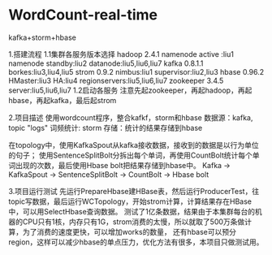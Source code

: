 # WordCount-real-time
kafka+storm+hbase



1.搭建流程
1.1集群各服务版本选择
hadoop 2.4.1 		namenode active :liu1 namenode standby:liu2   datanode:liu5,liu6,liu7
kafka 0.8.1.1		borkes:liu3,liu4,liu5
strom 0.9.2		nimbus:liu1 supervisor:liu2,liu3
hbase 0.96.2		HMaster:liu3 HA:liu4 regionservers:liu5,liu6,liu7
zookeeper 3.4.5	server:liu5,liu6,liu7
1.2启动各服务
注意先起zookeeper，再起hadoop，再起hbase，再起kafka，最后起strom



2.项目描述
使用wordcount程序，整合kafkf，storm和hbase
数据源：kafka, topic "logs"
词频统计: storm
存储：统计的结果存储到hbase

在topology中，使用KafkaSpout从kafka接收数据，接收到的数据是以行为单位的句子；
使用SentenceSplitBolt分拆出每个单词，再使用CountBolt统计每个单词出现的次数，最后使用Hbase bolt把结果存储到hbase中。
Kafka -> KafkaSpout -> SentenceSplitBolt -> CountBolt -> Hbase bolt




3.项目运行测试
先运行PrepareHbase建HBase表，然后运行ProducerTest，往topic写数据，最后运行WCTopology，开始strom计算，计算结果存在HBase中，可以用SelectHbase查询数据。
测试了1亿条数据，结果由于本集群每台的机器的CPU只有1核，内存只有1G，strom消费的太慢，所以就取了500万条做计算，为了消费的速度更快，可以增加works的数量，
还有hbase可以预分region，这样可以减少hbase的单点压力，优化方法有很多，本项目只做测试用。
